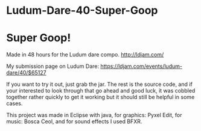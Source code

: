 # Ludum-Dare-40-Super-Goop



Super Goop!
======

Made in 48 hours for the Ludum dare compo. 
http://ldjam.com/

My submission page on Ludum Dare:
https://ldjam.com/events/ludum-dare/40/$65127


If you want to try it out, just grab the jar.
The rest is the source code, and if your interested to look through that
go ahead and good luck, it was cobbled together rather quickly to get it 
working but it should still be helpful in some cases.

This project was made in Eclipse with java, for graphics: Pyxel Edit, 
for music: Bosca Ceol, and for sound effects I used BFXR.
